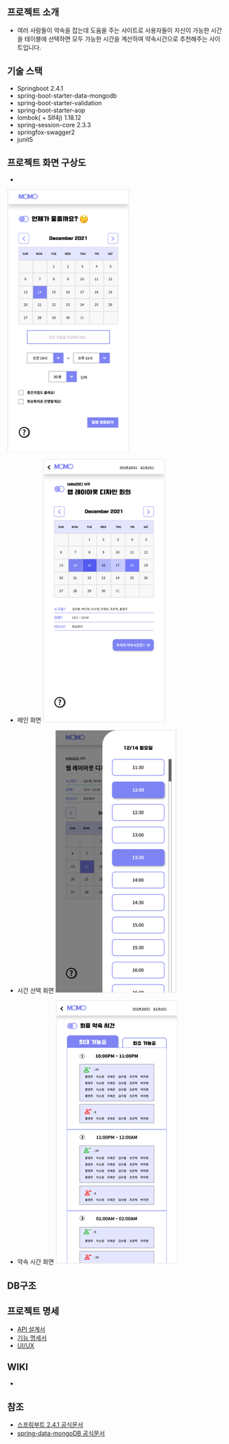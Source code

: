 ## 프로젝트 소개
- 여러 사람들이 약속을 잡는데 도움을 주는 사이트로 사용자들이 자신이 가능한 시간을 테이블에 선택하면 모두 가능한 시간을 계산하여 약속시간으로 추천해주는 사이트입니다.

## 기술 스택
   - Springboot 2.4.1
   - spring-boot-starter-data-mongodb
   - spring-boot-starter-validation
   - spring-boot-starter-aop
   - lombok( + Slf4j) 1.18.12
   - spring-session-core 2.3.3
   - springfox-swagger2
   - junit5

   
## 프로젝트 화면 구상도
- 
![약속 생성 화면](2021-08-04-00-04-17.png "약속생성 화면")

- 메인 화면
![메인 화면](2021-08-04-00-05-57.png)

- 시간 선택 화면
![시간 선택 화면](2021-08-04-00-05-19.png)

- 약속 시간 화면
![약속 시간 화면](2021-08-04-00-07-32.png)

## DB구조

###

## 프로젝트 명세
- [API 설계서](https://momoapi.azurewebsites.net/swagger-ui.html)
- [기능 명세서](https://www.notion.so/452c8c2414eb4e728c4f276fd02b075f?v=ab3467090fbf4f1ba295b68434339353)
- [UI/UX](https://xd.adobe.com/view/96c60e58-6479-4449-be6e-20c8b7928544-c395/)

## WIKI
- 



## 참조
- [스프링부트 2.4.1 공식문서](https://docs.spring.io/spring-boot/docs/2.4.1-SNAPSHOT/reference/pdf/spring-boot-reference.pdf)
- [spring-data-mongoDB 공식문서](https://docs.spring.io/spring-data/mongodb/docs/3.2.3/reference/html/#reference)
